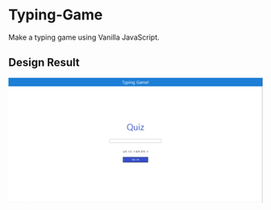 # Typing-Game

Make a typing game using Vanilla JavaScript.

## Design Result

![gameDesign](/readmePic/gameDesign.PNG)
